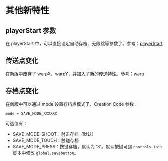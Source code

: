 # 其他新特性

## playerStart 参数

在 playerStart 中，可以直接设定自动存档、无限跳等参数了。参考：[playerStart](objectref?id=playerstart)

## 传送点变化

在新版中废弃了 warpX、warpY，并加入了新的传送特性。参考：[warp](objectref?id=warps-传送点)

## 存档点变化

在新版中可以通过 mode 设置存档点模式了，Creation Code 参数：

```gml
mode = SAVE_MODE_XXXXXX
```

可选值有：

- SAVE_MODE_SHOOT：射击存档（默认）
- SAVE_MODE_TOUCH：触碰存档
- SAVE_MODE_PRESS：按键存档，默认为 'S'。默认按键可到 `controls_init` 脚本中修改 `global.savebutton`。
